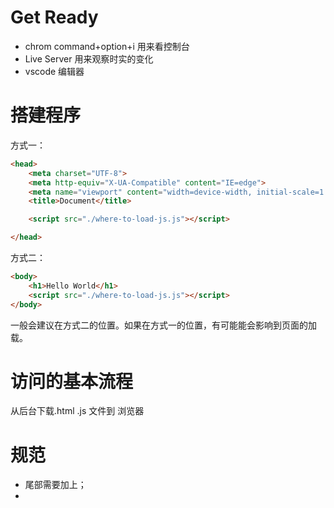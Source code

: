 # Get Ready

- chrom command+option+i 用来看控制台
- Live Server 用来观察时实的变化
- vscode 编辑器
  
# 搭建程序

方式一：
```html
<head>
    <meta charset="UTF-8">
    <meta http-equiv="X-UA-Compatible" content="IE=edge">
    <meta name="viewport" content="width=device-width, initial-scale=1.0">
    <title>Document</title>

    <script src="./where-to-load-js.js"></script>

</head>


```

方式二：
```html
<body>
    <h1>Hello World</h1>
    <script src="./where-to-load-js.js"></script>
</body>
```

一般会建议在方式二的位置。如果在方式一的位置，有可能能会影响到页面的加载。

# 访问的基本流程

从后台下载.html .js 文件到 浏览器 

# 规范

- 尾部需要加上；
- 



